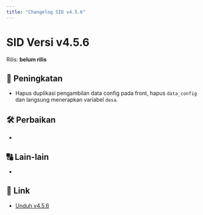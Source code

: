 ```yaml
---
title: "Changelog SID v4.5.6"
---
```


# SID Versi v4.5.6

Rilis: __belum rilis__

## :rocket: Peningkatan
- Hapus duplikasi pengambilan data config pada front, hapus `data_config` dan langsung menerapkan variabel `desa`.

## :hammer_and_wrench: Perbaikan
-

## :capital_abcd: Lain-lain
-

## :link: Link
- [Unduh v4.5.6](https://github.com/ataslangit/sistem-informasi-desa/releases/4.5.6)

